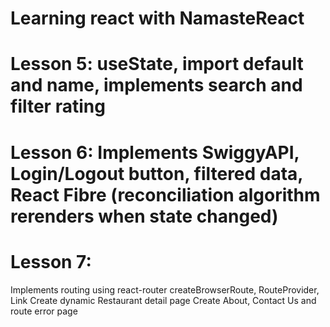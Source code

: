 # Learning react with NamasteReact

# Lesson 5: useState, import default and name, implements search and filter rating

# Lesson 6: Implements SwiggyAPI, Login/Logout button, filtered data, React Fibre (reconciliation algorithm rerenders when state changed)

# Lesson 7:
Implements routing using react-router createBrowserRoute, RouteProvider, Link
Create dynamic Restaurant detail page
Create About, Contact Us and route error page